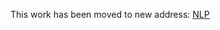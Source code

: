 This work has been moved to new address: [NLP](https://github.com/PaddlePaddle/Research/tree/master/NLP)

